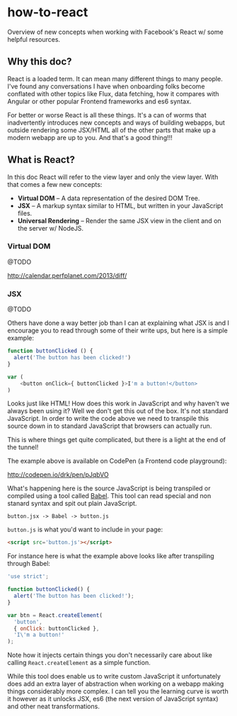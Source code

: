 # how-to-react

Overview of new concepts when working with
Facebook's React w/ some helpful resources.

## Why this doc?

React is a loaded term. It can mean many different things to many people.
I've found any conversations I have when onboarding folks become conflated
with other topics like Flux, data fetching, how it compares with
Angular or other popular Frontend frameworks and es6 syntax.

For better or worse React is all these things. It's a can of worms that
inadvertently introduces new concepts and ways of building webapps, but
outside rendering some JSX/HTML all of the other parts that make up a
modern webapp are up to you. And that's a good thing!!!

## What is React?

In this doc React will refer to the view layer and only the view layer.
With that comes a few new concepts:

- **Virtual DOM** – A data representation of the desired DOM Tree.
- **JSX** – A markup syntax similar to HTML, but written in your JavaScript files.
- **Universal Rendering** – Render the same JSX view in the client and on the server w/ NodeJS.

### Virtual DOM

@TODO

http://calendar.perfplanet.com/2013/diff/

### JSX

@TODO

Others have done a way better job than I can at explaining
what JSX is and I encourage you to read through some of
their write ups, but here is a simple example:

```js
function buttonClicked () {
  alert('The button has been clicked!')
}

var (
    <button onClick={ buttonClicked }>I'm a button!</button>
)
```

Looks just like HTML! How does this work in JavaScript and
why haven't we always been using it? Well we don't
get this out of the box. It's not standard JavaScript.
In order to write the code above we need to transpile this
source down in to standard JavaScript that browsers can actually run.

This is where things get quite complicated, but there is
a light at the end of the tunnel!

The example above is available on CodePen (a Frontend code playground):

http://codepen.io/drk/pen/pJqbVO

What's happening here is the source JavaScript is being transpiled or
compiled using a tool called [Babel](https://babeljs.io).
This tool can read special and non stanard syntax and spit out plain JavaScript.

```
button.jsx -> Babel -> button.js
```

`button.js` is what you'd want to include in your page:

```html
<script src='button.js'></script>
```

For instance here is what the example above looks like after transpiling through
Babel:

```js
'use strict';

function buttonClicked() {
  alert('The button has been clicked!');
}

var btn = React.createElement(
  'button',
  { onClick: buttonClicked },
  'I\'m a button!'
);
```

Note how it injects certain things you don't necessarily care about like
calling `React.createElement` as a simple function.

While this tool does enable us to write custom JavaScript it unfortunately
does add an extra layer of abstraction when working on a webapp making
things considerably more complex. I can tell you the learning curve is worth
it however as it unlocks JSX, es6 (the next version of JavaScript syntax)
and other neat transformations.
